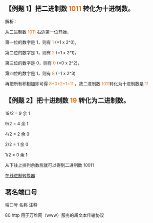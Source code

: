 ## 【例题 1】把二进制数 <font color=#e96900>1011</font> 转化为十进制数。

解析：

从二进制数 <font color=#e96900>1011</font> 右边第一位开始，

第一位的数字是 1，则有 <font color=#e96900>1</font> (=1 x 2^0)，

第二位的数字是 1，则有 <font color=#e96900>2</font> (=1 x 2^1)，

第三位的数字是 0，则有 <font color=#e96900>0</font> (=0 x 2^2)，

第四位的数字是 1，则有 <font color=#e96900>8</font> (=1 x 2^3)

再把所有积相加即可得 <font color=#e96900>8+0+2+1=11</font> ，故二进制数 <font color=#e96900>1011</font>转化为十进制数是 <font color=#e96900>11</font>

## 【例题 2】把十进制数 <font color=#e96900>19</font> 转化为二进制数。

19/2 = 9 余 1

9/2 = 4 余 1

4/2 = 2 余 0

2/2 = 1 余 0

1/2 = 0 余 1

从下往上排列余数后就可以得到二进制数 10011

[在线进制转换器](https://www.jyshare.com/front-end/58/)

## 著名端口号

端口号 名称 注释

80 http 用于万维网（www）服务的超文本传输协议
